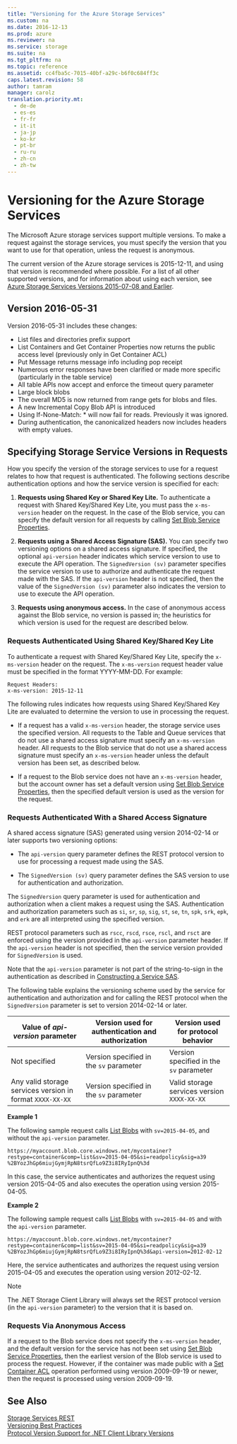 ```yaml
---
title: "Versioning for the Azure Storage Services"
ms.custom: na
ms.date: 2016-12-13
ms.prod: azure
ms.reviewer: na
ms.service: storage
ms.suite: na
ms.tgt_pltfrm: na
ms.topic: reference
ms.assetid: cc4fba5c-7015-40bf-a29c-b6f0c684ff3c
caps.latest.revision: 58
author: tamram
manager: carolz
translation.priority.mt: 
  - de-de
  - es-es
  - fr-fr
  - it-it
  - ja-jp
  - ko-kr
  - pt-br
  - ru-ru
  - zh-cn
  - zh-tw
---
```

# Versioning for the Azure Storage Services
The Microsoft Azure storage services support multiple versions. To make a request against the storage services, you must specify the version that you want to use for that operation, unless the request is anonymous.  
  
 The current version of the Azure storage services is 2015-12-11, and using that version is recommended where possible. For a list of all other supported versions, and for information about using each version, see [Azure Storage Services Versions 2015-07-08 and Earlier](../fileservices/Azure-Storage-Services-Versions-2015-07-08-and-Earlier.md).  
  
## Version 2016-05-31  
 Version 2016-05-31 includes these changes:  
  
- List files and directories prefix support
- List Containers and Get Container Properties now returns the public access level (previously only in Get Container ACL)  
- Put Message returns message info including pop receipt 
- Numerous error responses have been clarified or made more specific (particularly in the table service)
- All table APIs now accept and enforce the timeout query parameter
- Large block blobs
- The overall MD5 is now returned from range gets for blobs and files.
- A new Incremental Copy Blob API is introduced
- Using If-None-Match: * will now fail for reads. Previously it was ignored.
- During authentication, the canonicalized headers now includes headers with empty values.


## Specifying Storage Service Versions in Requests  

How you specify the version of the storage services to use for a request relates to how that request is authenticated. The following sections describe authentication options and how the service version is specified for each:  
  
1.  **Requests using Shared Key or Shared Key Lite.** To authenticate a request with Shared Key/Shared Key Lite, you must pass the `x-ms-version` header on the request. In the case of the Blob service, you can specify the default version for all requests by calling [Set Blob Service Properties](../fileservices/Set-Blob-Service-Properties.md).  
  
2.  **Requests using a Shared Access Signature (SAS).** You can specify two versioning options on a shared access signature. If specified, the   optional `api-version` header indicates which service version to use to execute the API operation. The `SignedVersion (sv)` parameter specifies the service version to use to authorize and authenticate the request made with the SAS. If the `api-version` header is not specified, then the value of the `SignedVersion (sv)` parameter also indicates the version to use to execute the API operation.  
  
3.  **Requests using anonymous access.** In the case of anonymous access against the Blob service, no version is passed in; the heuristics for which version is used for the request are described below.  
  
### Requests Authenticated Using Shared Key/Shared Key Lite  
 To authenticate a request with Shared Key/Shared Key Lite, specify the `x-ms-version` header on the request. The `x-ms-version` request header value must be specified in the format YYYY-MM-DD. For example:  
  
```  
Request Headers:  
x-ms-version: 2015-12-11  
```  
  
 The following rules indicates how requests using Shared Key/Shared Key Lite are evaluated to determine the version to use in processing the request.  
  
-   If a request has a valid `x-ms-version` header, the storage service uses the specified version. All requests to the Table and Queue services that do not use a shared access signature must specify an `x-ms-version` header. All requests to the Blob service that do not use a shared access signature must specify an `x-ms-version` header unless the default version has been set, as described below.  
  
-   If a request to the Blob service does not have an `x-ms-version` header, but the account owner has set a default version using [Set Blob Service Properties](../fileservices/Set-Blob-Service-Properties.md), then the specified default version is used as the version for the request.  
  
### Requests Authenticated With a Shared Access Signature  
 A shared access signature (SAS) generated using version 2014-02-14 or later supports two versioning options:  
  
-   The `api-version` query parameter defines the REST protocol version to use for processing a request made using the SAS.  
  
-   The `SignedVersion (sv)` query parameter defines the SAS version to use for authentication and authorization.  
  
 The `SignedVersion` query parameter is used for authentication and authorization when a client makes a request using the SAS. Authentication and authorization parameters such as `si`, `sr`, `sp`, `sig`, `st`, `se`, `tn`, `spk`, `srk`, `epk`, and `erk` are all interpreted using the specified version.  
  
 REST protocol parameters such as  `rscc`, `rscd`, `rsce`, `rscl`, and `rsct` are enforced using the version provided in the `api-version` parameter header. If the `api-version` header is not specified, then the service version provided for `SignedVersion` is used.  
  
 Note that the `api-version` parameter is not part of the string-to-sign in the authentication as described in [Constructing a Service SAS](../fileservices/Constructing-a-Service-SAS.md).  
  
 The following table explains the versioning scheme used by the service for authentication and authorization and for calling the REST protocol when the `SignedVersion` parameter is set to version 2014-02-14 or later.  
  
|Value of *api-version* parameter|Version used for authentication and authorization|Version used for protocol behavior|  
|---------------------------------------|-------------------------------------------------------|----------------------------------------|  
|Not specified|Version specified in the `sv` parameter|Version specified in the `sv` parameter|  
|Any valid storage services version in format `XXXX-XX-XX`|Version specified in the `sv` parameter|Valid storage services version `XXXX-XX-XX`|  
  
 **Example 1**  
  
 The following sample request calls [List Blobs](../fileservices/List-Blobs.md) with `sv=2015-04-05`, and without the `api-version` parameter.  
  
 `https://myaccount.blob.core.windows.net/mycontainer?restype=container&comp=list&sv=2015-04-05&si=readpolicy&sig=a39 %2BYozJhGp6miujGymjRpN8tsrQfLo9Z3i8IRyIpnQ%3d`  
  
 In this case, the service authenticates and authorizes the request using version 2015-04-05 and also executes the operation using version 2015-04-05.  
  
 **Example 2**  
  
 The following sample request calls [List Blobs](../fileservices/List-Blobs.md) with `sv=2015-04-05` and with the `api-version` parameter.  
  
 `https://myaccount.blob.core.windows.net/mycontainer?restype=container&comp=list&sv=2015-04-05&si=readpolicy&sig=a39 %2BYozJhGp6miujGymjRpN8tsrQfLo9Z3i8IRyIpnQ%3d&api-version=2012-02-12`  
  
 Here, the service authenticates and authorizes the request using version 2015-04-05 and executes the operation using version 2012-02-12.  
  
> [!NOTE]
>  The .NET Storage Client Library will always set the REST protocol version (in the `api-version` parameter) to the version that it is based on.  
  
### Requests Via Anonymous Access  
 If a request to the Blob service does not specify the `x-ms-version` header, and the default version for the service has not been set using [Set Blob Service Properties](../fileservices/Set-Blob-Service-Properties.md), then the earliest version of the Blob service is used to process the request. However, if the container was made public with a [Set Container ACL](../fileservices/Set-Container-ACL.md) operation performed using version 2009-09-19 or newer, then the request is processed using version 2009-09-19.  
  
## See Also  
 [Storage Services REST](../fileservices/Azure-Storage-Services-REST-API-Reference.md)   
 [Versioning Best Practices](../fileservices/Versioning-Best-Practices.md)   
 [Protocol Version Support for .NET Client Library Versions](../fileservices/Protocol-Version-Support-for-.NET-Client-Library-Versions.md)